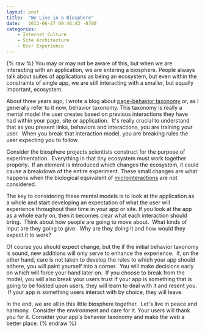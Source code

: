 ```yaml
---
layout: post
title:  "We Live in a Biosphere"
date:   2013-06-27 09:46:43 -0700
categories:
    - Internet Culture
    - Site Architecture
    - User Experience
---
```

{% raw %}
You may or may not be aware of this, but when we are interacting with an application, we are entering a biosphere. People always talk about suites of applications as being an ecosystem, but even within the constraints of single app, we are still interacting with a smaller, but equally important, ecosystem.

About three years ago, I wrote a blog about <a title="I Didn't Expect That to Happen" href="http://www.chrisstead.net/archives/233/i-didnt-expect-that-to-happen/" target="_blank">page-behavior taxonomy</a> or, as I generally refer to it now, behavior taxonomy. This taxonomy is really a mental model the user creates based on previous interactions they have had within your page, site or application.  It's really crucial to understand that as you present links, behaviors and interactions, you are training your user.  When you break that interaction model, you are breaking rules the user expecting you to follow.

Consider the biosphere projects scientists construct for the purpose of experimentation.  Everything in that tiny ecosystem must work together properly.  If an element is introduced which changes the ecosystem, it could cause a breakdown of the entire experiment. These small changes are what happens when the biological equivalent of <a title="Luke W on Microinteractions talk" href="http://www.lukew.com/ff/entry.asp?1726" target="_blank">microinteractions</a> are not considered.

The key to considering these mental models is to look at the application as a whole and start developing an expectation of what the user will experience throughout their time in your app or site. If you look at the app as a whole early on, then it becomes clear what each interaction should bring.  Think about how people are going to move about.  What kinds of input are they going to give.  Why are they doing it and how would they expect it to work?

Of course you should expect change, but the if the initial behavior taxonomy is sound, new additions will only serve to enhance the experience.  If, on the other hand, care is not taken to develop the rules to which your app should adhere, you will paint yourself into a corner.  You will make decisions early on which will force your hand later on.  If you choose to break from the model, you will also break your users trust If your app is something that is going to be foisted upon users, they will learn to deal with it and resent you.  If your app is something users interact with by choice, they will leave.

In the end, we are all in this little biosphere together.  Let's live in peace and harmony.  Consider the environment and care for it. Your users will thank you for it. Consider your app's behavior taxonomy and make the web a better place.
{% endraw %}
    